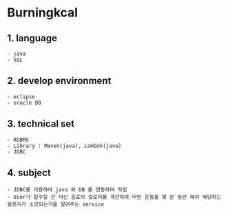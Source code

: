 Burningkcal
===========


 ## 1. language 
    - java
    - SQL

## 2. develop environment
    - eclipse
    - oracle DB

## 3. technical set
    - RDBMS
    - Library : Maven(java), Lombok(java)
    - JDBC
    
## 4. subject
    - JDBC를 이용하여 java 와 DB 를 연동하여 작업
    - User가 일주일 간 마신 음료의 칼로리를 계산하여 어떤 운동을 몇 분 동안 해야 해당하는 칼로리가 소모되는가를 알려주는 service
